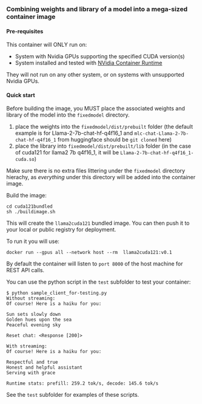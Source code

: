 ### Combining weights and library of a model into a mega-sized container image

#### Pre-requisites

This container will ONLY run on:

* System with Nvidia GPUs supporting the specified CUDA version(s)
* System installed and tested with [NVidia Container Runtime](https://developer.nvidia.com/nvidia-container-runtime)

They will not run on any other system, or on systems with unsupported Nvidia GPUs.


#### Quick start

Before building the image, you MUST place the associated weights and library of the model into the `fixedmodel` directory.

1. place the weights into the `fixedmodel/dist/prebuilt` folder  (the default example is for Llama-2-7b-chat-hf-q4f16_1 and `mlc-chat-Llama-2-7b-chat-hf-q4f16_1` from huggingface should be `git cloned` here)
2. place the library into `fixedmodel/dist/prebuilt/lib` folder  (in the case of cuda121 for llama2 7b q4f16_1, it will be `Llama-2-7b-chat-hf-q4f16_1-cuda.so`)

Make sure there is no extra files littering under the `fixedmodel` directory hierachy, as _everything_ under this directory will be added into the container image.

Build the image:

```
cd cuda121bundled
sh ./buildimage.sh
```

This will create the `llama2cuda121` bundled image.  You can then push it to your local or public registry for deployment. 

To run it you will use:

```
docker run --gpus all --network host --rm  llama2cuda121:v0.1
```

By default the container will listen to `port 8000` of the host machine for REST API calls.

You can use the python script in the `test` subfolder to test your container:

```
$ python sample_client_for-testing.py 
Without streaming:
Of course! Here is a haiku for you:

Sun sets slowly down
Golden hues upon the sea
Peaceful evening sky

Reset chat: <Response [200]>

With streaming:
Of course! Here is a haiku for you:

Respectful and true
Honest and helpful assistant
Serving with grace

Runtime stats: prefill: 259.2 tok/s, decode: 145.6 tok/s
```

See the `test` subfolder for examples of these scripts.
